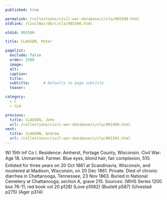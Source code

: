 ```yaml
---
published: true

permalink: /collections/civil-war-database/c/cla/001500.html
oldlink: /CivilWar/db/c/cla/001500.html

oldid: 001500

title: CLAUSEN, Peter

pagelist:
  exclude: false
  order: 1500
  image: 
  alt:
  caption:
  title:
  subtitle:      # Defaults to page subtitle
  teaser:

category: 
  - C 
  - CLA

previous:
  title: CLAUSEN, John
  url: /collections/civil-war-database/c/cla/001499.html  
next:
  title: CLAUSON, Andrew
  url: /collections/civil-war-database/c/cla/001501.html   
---
```

WI 15th Inf Co I. Residence: Amherst, Portage County, Wisconsin. Civil War: Age 18. Unmarried. Farmer. Blue eyes, blond hair, fair complexion, 5&#146;10&#148;. Enlisted for three years on 20 Oct 1861 at Scandinavia, Wisconsin, and mustered at Madison, Wisconsin, on 20 Dec 1861. Private. Died of chronic diarrhea in Chattanooga, Tennessee, 23 Nov 1863. Buried in National Cemetery at Chattanooga; section A, grave 215. Sources: (WHS Series 1200 box 76-11; red book vol 20 p128) (Love p1082) (Buslett p587) (Ulvestad p275) (Ager p314)